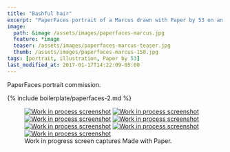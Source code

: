 ```yaml
---
title: "Bashful hair"
excerpt: "PaperFaces portrait of a Marcus drawn with Paper by 53 on an iPad."
image: 
  path: &image /assets/images/paperfaces-marcus.jpg 
  feature: *image
  teaser: /assets/images/paperfaces-marcus-teaser.jpg
  thumb: /assets/images/paperfaces-marcus-150.jpg
tags: [portrait, illustration, Paper by 53]
last_modified_at: 2017-01-17T14:22:09-05:00
---
```


PaperFaces portrait commission.

{% include boilerplate/paperfaces-2.md %}

<figure class="third">
  <a href="{{ site.url }}/assets/images/paperfaces-marcus-process-1-lg.jpg"><img src="{{ site.url }}/assets/images/paperfaces-marcus-process-1-600.jpg" alt="Work in process screenshot"></a>
  <a href="{{ site.url }}/assets/images/paperfaces-marcus-process-2-lg.jpg"><img src="{{ site.url }}/assets/images/paperfaces-marcus-process-2-600.jpg" alt="Work in process screenshot"></a>
  <a href="{{ site.url }}/assets/images/paperfaces-marcus-process-3-lg.jpg"><img src="{{ site.url }}/assets/images/paperfaces-marcus-process-3-600.jpg" alt="Work in process screenshot"></a>
  <a href="{{ site.url }}/assets/images/paperfaces-marcus-process-4-lg.jpg"><img src="{{ site.url }}/assets/images/paperfaces-marcus-process-4-600.jpg" alt="Work in process screenshot"></a>
  <a href="{{ site.url }}/assets/images/paperfaces-marcus-process-5-lg.jpg"><img src="{{ site.url }}/assets/images/paperfaces-marcus-process-5-600.jpg" alt="Work in process screenshot"></a>
  <a href="{{ site.url }}/assets/images/paperfaces-marcus-process-6-lg.jpg"><img src="{{ site.url }}/assets/images/paperfaces-marcus-process-6-600.jpg" alt="Work in process screenshot"></a>
  <a href="{{ site.url }}/assets/images/paperfaces-marcus-process-7-lg.jpg"><img src="{{ site.url }}/assets/images/paperfaces-marcus-process-7-600.jpg" alt="Work in process screenshot"></a>
  <figcaption>Work in progress screen captures Made with Paper.</figcaption>
</figure>
